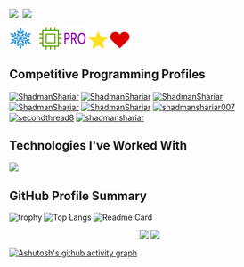  <a href="https://mail.google.com/mail/?view=cm&fs=1&tf=1&to=shadmanshariar007@gmail.com"><img src="https://img.shields.io/badge/Gmail-D14836?style=for-the-badge&logo=gmail&logoColor=white"/></a>&nbsp; ![](https://komarev.com/ghpvc/?username=ShadmanShariar&color=blue)</a>
<p align="left">
<a href='https://archiveprogram.github.com/'><img src='https://raw.githubusercontent.com/acervenky/animated-github-badges/master/assets/acbadge.gif' width='40' height='40'></a> <a href='https://docs.github.com/en/developers'><img src='https://raw.githubusercontent.com/acervenky/animated-github-badges/master/assets/devbadge.gif' width='40' height='40'></a> <a href='https://github.com/pricing'><img src='https://raw.githubusercontent.com/acervenky/animated-github-badges/master/assets/pro.gif' width='40' height='40'></a> <a href='https://stars.github.com/'><img src='https://raw.githubusercontent.com/acervenky/animated-github-badges/master/assets/starbadge.gif' width='35' height='35'></a> <a href='https://docs.github.com/en/github/supporting-the-open-source-community-with-github-sponsors'><img src='https://raw.githubusercontent.com/acervenky/animated-github-badges/master/assets/sponsorbadge.gif' width='35' height='35'></a> 
</p>
<!-- <a href="https://www.linkedin.com/in/shadmanshariar#gh-light-mode-only">
<img src="https://skillicons.dev/icons?i=linkedin,&theme=light&perline=9" />
</a> -->
<!-- <a href="https://github.com/ShadmanShariar">
    <img src="https://readme-typing-svg.demolab.com?font=Georgia&size=20&duration=2000&pause=100&multiline=true&width=600&height=80&lines=Hello 👋🏻 This is Shadman Shariar;Competitive+Programmer+%7C+CS+Student+%7C+Software+Engineer;Data+structures+%7C+Algorithms+%7C+Object+Oriented+Programming" alt="Typing SVG" />
</a> -->

<h2 align="left">Competitive Programming Profiles</h2>
<p align="left">
 <a href="https://codeforces.com/profile/SecondThreadUltimate" target="blank"><img align="center" src="https://raw.githubusercontent.com/rahuldkjain/github-profile-readme-generator/master/src/images/icons/Social/codeforces.svg" alt="ShadmanShariar" height="30" width="40" /></a>
<a href="https://www.codechef.com/users/masterchef_08" target="blank"><img align="center" src="https://cdn.jsdelivr.net/npm/simple-icons@3.1.0/icons/codechef.svg" alt="ShadmanShariar" height="30" width="40" /></a>
<a href="https://www.hackerrank.com/Masterpiece_08" target="blank"><img align="center" src="https://raw.githubusercontent.com/rahuldkjain/github-profile-readme-generator/master/src/images/icons/Social/hackerrank.svg" alt="ShadmanShariar" height="30" width="40" /></a>
<a href="https://leetcode.com/ShadmanShariar_007/" target="blank"><img align="center" src="https://raw.githubusercontent.com/rahuldkjain/github-profile-readme-generator/master/src/images/icons/Social/leet-code.svg" alt="ShadmanShariar" height="30" width="40" /></a>
<a href="https://auth.geeksforgeeks.org/user/shadmanshariar007" target="blank"><img align="center" src="https://raw.githubusercontent.com/rahuldkjain/github-profile-readme-generator/master/src/images/icons/Social/geeks-for-geeks.svg" alt="ShadmanShariar" height="30" width="40" /></a>
<a href="https://www.hackerearth.com/@shadmanshariar007" target="blank"><img align="center" src="https://raw.githubusercontent.com/rahuldkjain/github-profile-readme-generator/master/src/images/icons/Social/hackerearth.svg" alt="shadmanshariar007" height="30" width="40" /></a>
<a href="https://www.topcoder.com/members/secondthread8" target="blank"><img align="center" src="https://raw.githubusercontent.com/rahuldkjain/github-profile-readme-generator/master/src/images/icons/Social/topcoder.svg" alt="secondthread8" height="30" width="40" /></a>
<a href="https://kaggle.com/shadmanshariar" target="blank"><img align="center" src="https://raw.githubusercontent.com/rahuldkjain/github-profile-readme-generator/master/src/images/icons/Social/kaggle.svg" alt="shadmanshariar" height="30" width="40" /></a>
</p>

<h2>Technologies I've Worked With</h2>
<a href="https://github.com/ShadmanShariar#gh-light-mode-only">
<img src="https://skillicons.dev/icons?i=androidstudio,java,spring,python,django,c,cpp,javascript,nodejs,html,css,tailwind,bootstrap,mysql,mongodb,git,github,postman,&theme=light&perline=9" />
</a>
<h2>GitHub Profile Summary</h2>

![trophy](https://github-profile-trophy.vercel.app/?username=ShadmanShariar&row=1&column=7)
![Top Langs](https://github-readme-stats.vercel.app/api/top-langs/?username=ShadmanShariar&layout=compact)
![Readme Card](https://github-readme-stats.vercel.app/api/pin/?username=ShadmanShariar&repo=My_Java_Template_For_Competitive_Programming)

<div align="center">
      <picture>
    <source srcset="https://github-readme-stats.vercel.app/api?username=ShadmanShariar&show_icons=true&hide_border=true" media="(prefers-color-scheme: light)" width="47%" />
    <img src="https://github-readme-stats.vercel.app/api?username=ShadmanShariar&show_icons=true&theme=blueberry&hide_border=true&bg_color=00000000" width="47%" />
  </picture>
  <picture>
    <source media="(prefers-color-scheme: light)" srcset= "https://github-readme-streak-stats.herokuapp.com?user=ShadmanShariar&theme=default&hide_border=true" width="50%">
    <img src="https://github-readme-streak-stats.herokuapp.com?user=ShadmanShariar&theme=blueberry&hide_border=true&background=00000000" width="50%" />
  </picture>
</div>

[![Ashutosh's github activity graph](https://github-readme-activity-graph.vercel.app/graph?username=ShadmanShariar&bg_color=ffffff&color=0074B7&line=0074B7&point=000000&area=true&hide_border=true)](https://github.com/ashutosh00710/github-readme-activity-graph)
